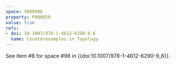 ```yaml
---
space: S000096
property: P000050
value: true
refs:
- doi: 10.1007/978-1-4612-6290-9_6
  name: Counterexamples in Topology
---
```


See item #8 for space #98 in {{doi:10.1007/978-1-4612-6290-9_6}}.
